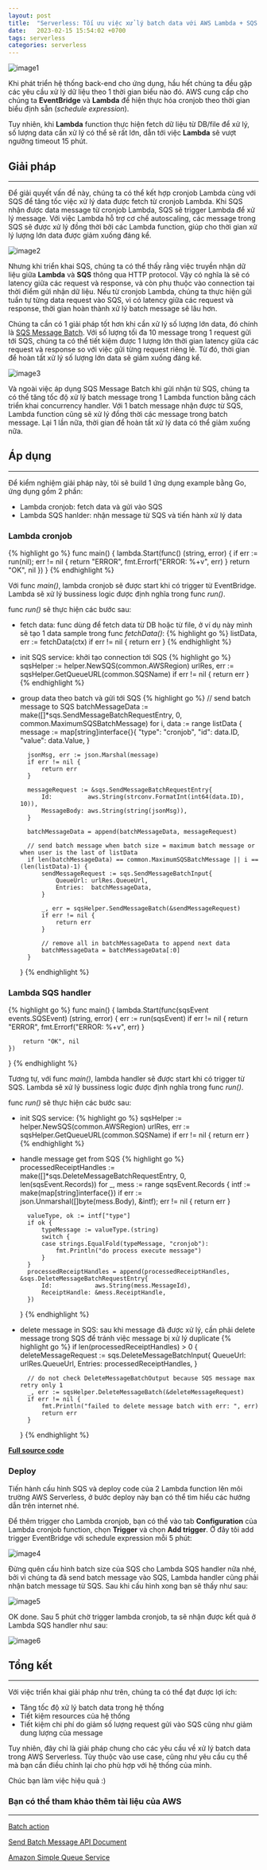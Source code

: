 ```yaml
---
layout: post
title:  "Serverless: Tối ưu việc xử lý batch data với AWS Lambda + SQS batch message"
date:   2023-02-15 15:54:02 +0700
tags: serverless
categories: serverless
---
```


![image1](https://raw.githubusercontent.com/quantr247/go-lambda-sqs-example/master/assets/images/architecture.png)

Khi phát triển hệ thống back-end cho ứng dụng, hầu hết chúng ta đều gặp các yêu cầu xử lý dữ liệu theo 1 thời gian biểu nào đó. AWS cung cấp cho chúng ta **EventBridge** và **Lambda** để hiện thực hóa cronjob theo thời gian biểu định sẵn (_schedule expression_). 

Tuy nhiên, khi **Lambda** function thực hiện fetch dữ liệu từ DB/file để xử lý, số lượng data cần xử lý có thể sẽ rất lớn, dẫn tới việc **Lambda** sẽ vượt ngưỡng timeout 15 phút.

## **Giải pháp**
---

Để giải quyết vấn đề này, chúng ta có thể kết hợp cronjob Lambda cùng với SQS để tăng tốc việc xử lý data được fetch từ cronjob Lambda. Khi SQS nhận được data message từ cronjob Lambda, SQS sẽ trigger Lambda để xử lý message. Với việc Lambda hỗ trợ cơ chế autoscaling, các message trong SQS sẽ được xử lý đồng thời bởi các Lambda function, giúp cho thời gian xử lý lượng lớn data được giảm xuống đáng kể.

![image2](https://raw.githubusercontent.com/quantr247/go-lambda-sqs-example/master/assets/images/lambda-scale.png)

Nhưng khi triển khai SQS, chúng ta có thể thấy rằng việc truyền nhận dữ liệu giữa **Lambda** và **SQS** thông qua HTTP protocol. Vậy có nghĩa là sẽ có latency giữa các request và response, và còn phụ thuộc vào connection tại thời điểm gửi nhận dữ liệu. Nếu từ cronjob Lambda, chúng ta thực hiện gửi tuần tự từng data request vào SQS, vì có latency giữa các request và response, thời gian hoàn thành xử lý batch message sẽ lâu hơn.

Chúng ta cần có 1 giải pháp tốt hơn khi cần xử lý số lượng lớn data, đó chính là [SQS Message Batch](https://docs.aws.amazon.com/AWSSimpleQueueService/latest/APIReference/API_SendMessageBatch.html). Với số lượng tối đa 10 message trong 1 request gửi tới SQS, chúng ta có thể tiết kiệm được 1 lượng lớn thời gian latency giữa các request và response so với việc gửi từng request riêng lẻ. Từ đó, thời gian để hoàn tất xử lý số lượng lớn data sẽ giảm xuống đáng kể.

![image3](https://raw.githubusercontent.com/quantr247/go-lambda-sqs-example/master/assets/images/concurrency.png)

Và ngoài việc áp dụng SQS Message Batch khi gửi nhận từ SQS, chúng ta có thể tăng tốc độ xử lý batch message trong 1 Lambda function bằng cách triển khai concurrency handler. Với 1 batch message nhận được từ SQS, Lambda function cũng sẽ xử lý đồng thời các message trong batch message. Lại 1 lần nữa, thời gian để hoàn tất xử lý data có thể giảm xuống nữa.

## **Áp dụng**
---

Để kiểm nghiệm giải pháp này, tôi sẽ build 1 ứng dụng example bằng Go, ứng dụng gồm 2 phần:
* Lambda cronjob: fetch data và gửi vào SQS
* Lambda SQS hanlder: nhận message từ SQS và tiến hành xử lý data

### **Lambda cronjob**
{% highlight go %}
func main() {
	lambda.Start(func() (string, error) {
		if err := run(nil); err != nil {
			return "ERROR", fmt.Errorf("ERROR: %+v", err)
		}
		return "OK", nil
	})
}
{% endhighlight %}

Với func _main()_, lambda cronjob sẽ được start khi có trigger từ EventBridge. Lambda sẽ xử lý bussiness logic được định nghĩa trong func _run()_.

func _run()_ sẽ thực hiện các bước sau:
* fetch data: func dùng để fetch data từ DB hoặc từ file, ở ví dụ này mình sẽ tạo 1 data sample trong func _fetchData()_:
{% highlight go %}
	listData, err := fetchData(ctx)
	if err != nil {
		return err
	}
{% endhighlight %}

* init SQS service: khởi tạo connection tới SQS
{% highlight go %}
	sqsHelper := helper.NewSQS(common.AWSRegion)
	urlRes, err := sqsHelper.GetQueueURL(common.SQSName)
	if err != nil {
		return err
	}
{% endhighlight %}

* group data theo batch và gửi tới SQS
{% highlight go %}
	// send batch message to SQS
	batchMessageData := make([]*sqs.SendMessageBatchRequestEntry, 0, common.MaximumSQSBatchMessage)
	for i, data := range listData {
		message := map[string]interface{}{
			"type":  "cronjob",
			"id":    data.ID,
			"value": data.Value,
		}

		jsonMsg, err := json.Marshal(message)
		if err != nil {
			return err
		}

		messageRequest := &sqs.SendMessageBatchRequestEntry{
			Id:          aws.String(strconv.FormatInt(int64(data.ID), 10)),
			MessageBody: aws.String(string(jsonMsg)),
		}

		batchMessageData = append(batchMessageData, messageRequest)

		// send batch message when batch size = maximum batch message or when user is the last of listData
		if len(batchMessageData) == common.MaximumSQSBatchMessage || i == (len(listData)-1) {
			sendMessageRequest := sqs.SendMessageBatchInput{
				QueueUrl: urlRes.QueueUrl,
				Entries:  batchMessageData,
			}

			_, err = sqsHelper.SendMessageBatch(&sendMessageRequest)
			if err != nil {
				return err
			}

			// remove all in batchMessageData to append next data
			batchMessageData = batchMessageData[:0]
		}
	}
{% endhighlight %}

### **Lambda SQS handler**
{% highlight go %}
func main() {
	lambda.Start(func(sqsEvent events.SQSEvent) (string, error) {
		err := run(sqsEvent)
		if err != nil {
			return "ERROR", fmt.Errorf("ERROR: %+v", err)
		}

		return "OK", nil
	})
}
{% endhighlight %}

Tương tự, với func _main()_, lambda handler sẽ được start khi có trigger từ SQS. Lambda sẽ xử lý bussiness logic được định nghĩa trong func _run()_.

func _run()_ sẽ thực hiện các bước sau:
* init SQS service:
{% highlight go %}
	sqsHelper := helper.NewSQS(common.AWSRegion)
	urlRes, err := sqsHelper.GetQueueURL(common.SQSName)
	if err != nil {
		return err
	}
{% endhighlight %}

* handle message get from SQS
{% highlight go %}
	processedReceiptHandles := make([]*sqs.DeleteMessageBatchRequestEntry, 0, len(sqsEvent.Records))
	for _, mess := range sqsEvent.Records {
		intf := make(map[string]interface{})
		if err := json.Unmarshal([]byte(mess.Body), &intf); err != nil {
			return err
		}

		valueType, ok := intf["type"]
		if ok {
			typeMessage := valueType.(string)
			switch {
			case strings.EqualFold(typeMessage, "cronjob"):
				fmt.Println("do process execute message")
			}
		}
		processedReceiptHandles = append(processedReceiptHandles, &sqs.DeleteMessageBatchRequestEntry{
			Id:            aws.String(mess.MessageId),
			ReceiptHandle: &mess.ReceiptHandle,
		})
	}
{% endhighlight %}

* delete message in SQS: sau khi message đã được xử lý, cần phải delete message trong SQS để tránh việc message bị xử lý duplicate 
{% highlight go %}
	if len(processedReceiptHandles) > 0 {
		deleteMessageRequest := sqs.DeleteMessageBatchInput{
			QueueUrl: urlRes.QueueUrl,
			Entries:  processedReceiptHandles,
		}

		// do not check DeleteMessageBatchOutput because SQS message max retry only 1
		_, err := sqsHelper.DeleteMessageBatch(&deleteMessageRequest)
		if err != nil {
			fmt.Println("failed to delete message batch with err: ", err)
			return err
		}
	}
{% endhighlight %}

[**Full source code**](https://github.com/quantr247/go-lambda-sqs-example)

### **Deploy**

Tiến hành cấu hình SQS và deploy code của 2 Lambda function lên môi trường AWS Serverless, ở bước deploy này bạn có thể tìm hiểu các hướng dẫn trên internet nhé.

Để thêm trigger cho Lambda cronjob, bạn có thể vào tab **Configuration** của Lambda cronjob function, chọn **Trigger** và chọn **Add trigger**. Ở đây tôi add trigger EventBridge với schedule expression mỗi 5 phút:

![image4](https://raw.githubusercontent.com/quantr247/go-lambda-sqs-example/master/assets/images/evenbridge-schedule-expression.png)

Đừng quên cấu hình batch size của SQS cho Lambda SQS handler nữa nhé, bởi vì chúng ta đã send batch message vào SQS, Lambda handler cũng phải nhận batch message từ SQS. Sau khi cấu hình xong bạn sẽ thấy như sau:

![image5](https://raw.githubusercontent.com/quantr247/go-lambda-sqs-example/master/assets/images/sqs_batch_size.png)

OK done. Sau 5 phút chờ trigger lambda cronjob, ta sẽ nhận được kết quả ở Lambda SQS handler như sau:

![image6](https://raw.githubusercontent.com/quantr247/go-lambda-sqs-example/master/assets/images/cloudwatch_log.png)

## **Tổng kết**
---

Với việc triển khai giải pháp như trên, chúng ta có thể đạt được lợi ích:
* Tăng tốc độ xử lý batch data trong hệ thống
* Tiết kiệm resources của hệ thống
* Tiết kiệm chi phí do giảm số lượng request gửi vào SQS cũng như giảm dung lượng của message

Tuy nhiên, đây chỉ là giải pháp chung cho các yêu cầu về xử lý batch data trong AWS Serverless. Tùy thuộc vào use case, cũng như yêu cầu cụ thể mà bạn cần điều chỉnh lại cho phù hợp với hệ thống của mình.

Chúc bạn làm việc hiệu quả :)

### **Bạn có thể tham khảo thêm tài liệu của AWS**
---

[Batch action](https://docs.aws.amazon.com/AWSSimpleQueueService/latest/SQSDeveloperGuide/sqs-batch-api-actions.html)

[Send Batch Message API Document](https://docs.aws.amazon.com/AWSSimpleQueueService/latest/APIReference/API_SendMessageBatch.html)

[Amazon Simple Queue Service](https://docs.aws.amazon.com/AWSSimpleQueueService/latest/SQSDeveloperGuide/welcome.html)